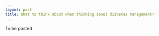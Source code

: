 ```yaml
---
layout: post
title: What to think about when thinking about diabetes management?
---
```


To be posted
